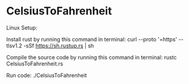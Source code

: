 # CelsiusToFahrenheit
Linux Setup:

Install rust by running this command in terminal: 
curl --proto '=https' --tlsv1.2 -sSf https://sh.rustup.rs | sh

Compile the source code by running this command in terminal:
rustc CelsiusToFahrenheit.rs 

Run code:
./CelsiusToFahrenheit
